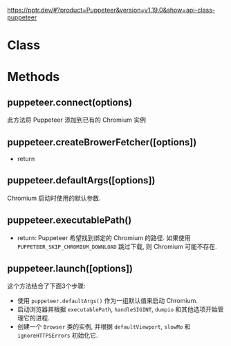 https://pptr.dev/#?product=Puppeteer&version=v1.19.0&show=api-class-puppeteer

# Class

# Methods

## puppeteer.connect(options)

此方法将 Puppeteer 添加到已有的 Chromium 实例

## puppeteer.createBrowerFetcher([options])

* return<BrowserFetcher>

## puppeteer.defaultArgs([options])

Chromium 启动时使用的默认参数.

## puppeteer.executablePath()

* return<string>: Puppeteer 希望找到绑定的 Chromium 的路径. 如果使用 `PUPPETEER_SKIP_CHROMIUM_DOWNLOAD` 跳过下载, 则 Chromium 可能不存在.

## puppeteer.launch([options])

这个方法结合了下面3个步骤:
* 使用 `puppeteer.defaultArgs()` 作为一组默认值来启动 Chromium.
* 启动浏览器并根据 `executablePath`, `handleSIGINT`, `dumpio` 和其他选项开始管理它的进程.
* 创建一个 `Browser` 类的实例, 并根据 `defaultViewport`, `slowMo` 和 `ignoreHTTPSErrors` 初始化它.